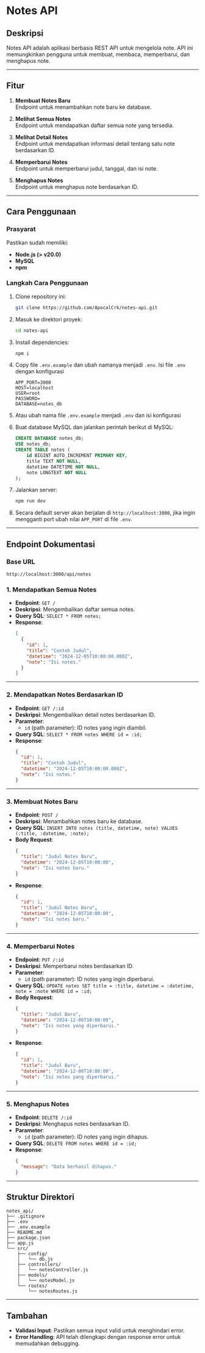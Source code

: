 # **Notes API**

## **Deskripsi**
Notes API adalah aplikasi berbasis REST API untuk mengelola note. API ini memungkinkan pengguna untuk membuat, membaca, memperbarui, dan menghapus note. 

---

## **Fitur**
1. **Membuat Notes Baru**  
   Endpoint untuk menambahkan note baru ke database.
   
2. **Melihat Semua Notes**  
   Endpoint untuk mendapatkan daftar semua note yang tersedia.
   
3. **Melihat Detail Notes**  
   Endpoint untuk mendapatkan informasi detail tentang satu note berdasarkan ID.
   
4. **Memperbarui Notes**  
   Endpoint untuk memperbarui judul, tanggal, dan isi note.
   
5. **Menghapus Notes**  
   Endpoint untuk menghapus note berdasarkan ID.

---

## **Cara Penggunaan**
### **Prasyarat**
Pastikan sudah memiliki:
- **Node.js (> v20.0)**
- **MySQL**
- **npm**

### **Langkah Cara Penggunaan**
1. Clone repository ini:
   ```bash
   git clone https://github.com/ApocalCrk/notes-api.git
   ```
   
2. Masuk ke direktori proyek:
   ```bash
   cd notes-api
   ```
   
3. Install dependencies:
   ```bash
   npm i
   ```

4. Copy file `.env.example` dan ubah namanya menjadi `.env`. Isi file `.env` dengan konfigurasi
   ```env
   APP_PORT=3000
   HOST=localhost
   USER=root
   PASSWORD=
   DATABASE=notes_db
   ```

5. Atau ubah nama file `.env.example` menjadi `.env` dan isi konfigurasi

5. Buat database MySQL dan jalankan perintah berikut di MySQL:
   ```sql
   CREATE DATABASE notes_db;
   USE notes_db;
   CREATE TABLE notes (
       id BIGINT AUTO_INCREMENT PRIMARY KEY,
       title TEXT NOT NULL,
       datetime DATETIME NOT NULL,
       note LONGTEXT NOT NULL
   );
   ```

6. Jalankan server:
   ```bash
   npm run dev
   ```

7. Secara default server akan berjalan di `http://localhost:3000`, jika ingin mengganti port ubah nilai `APP_PORT` di file `.env`.

---

## **Endpoint Dokumentasi**
### **Base URL**
`http://localhost:3000/api/notes`

### **1. Mendapatkan Semua Notes**
- **Endpoint**: `GET /`
- **Deskripsi**: Mengembalikan daftar semua notes.
- **Query SQL**: `SELECT * FROM notes;`
- **Response**:
  ```json
  [
    {
      "id": 1,
      "title": "Contoh Judul",
      "datetime": "2024-12-05T10:00:00.000Z",
      "note": "Isi notes."
    }
  ]
  ```

---

### **2. Mendapatkan Notes Berdasarkan ID**
- **Endpoint**: `GET /:id`
- **Deskripsi**: Mengembalikan detail notes berdasarkan ID.
- **Parameter**: 
  - `id` (path parameter): ID notes yang ingin diambil.
- **Query SQL**: `SELECT * FROM notes WHERE id = :id;`
- **Response**:
  ```json
  {
    "id": 1,
    "title": "Contoh Judul",
    "datetime": "2024-12-05T10:00:00.000Z",
    "note": "Isi notes."
  }
  ```

---

### **3. Membuat Notes Baru**
- **Endpoint**: `POST /`
- **Deskripsi**: Menambahkan notes baru ke database.
- **Query SQL**: `INSERT INTO notes (title, datetime, note) VALUES (:title, :datetime, :note);`
- **Body Request**:
  ```json
  {
    "title": "Judul Notes Baru",
    "datetime": "2024-12-05T10:00:00",
    "note": "Isi notes baru."
  }
  ```
- **Response**:
  ```json
  {
    "id": 1,
    "title": "Judul Notes Baru",
    "datetime": "2024-12-05T10:00:00",
    "note": "Isi notes baru."
  }
  ```

---

### **4. Memperbarui Notes**
- **Endpoint**: `PUT /:id`
- **Deskripsi**: Memperbarui notes berdasarkan ID.
- **Parameter**:
  - `id` (path parameter): ID notes yang ingin diperbarui.
- **Query SQL**: `UPDATE notes SET title = :title, datetime = :datetime, note = :note WHERE id = :id;`
- **Body Request**:
  ```json
  {
    "title": "Judul Baru",
    "datetime": "2024-12-06T10:00:00",
    "note": "Isi notes yang diperbarui."
  }
  ```
- **Response**:
  ```json
  {
    "id": 1,
    "title": "Judul Baru",
    "datetime": "2024-12-06T10:00:00",
    "note": "Isi notes yang diperbarui."
  }
  ```

---

### **5. Menghapus Notes**
- **Endpoint**: `DELETE /:id`
- **Deskripsi**: Menghapus notes berdasarkan ID.
- **Parameter**:
  - `id` (path parameter): ID notes yang ingin dihapus.
- **Query SQL**: `DELETE FROM notes WHERE id = :id;`
- **Response**:
  ```json
  {
    "message": "Data berhasil dihapus."
  }
  ```

---

## **Struktur Direktori**
```
notes_api/
├── .gitignore
├── .env
├── .env.example
├── README.md
├── package.json
├── app.js
└── src/
    ├── config/
    │   └── db.js
    ├── controllers/
    │   └── notesController.js
    ├── models/
    │   └── notesModel.js
    └── routes/
        └── notesRoutes.js
```

---

## **Tambahan**
- **Validasi Input**: Pastikan semua input valid untuk menghindari error.
- **Error Handling**: API telah dilengkapi dengan response error untuk memudahkan debugging.